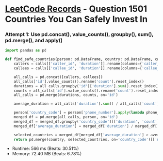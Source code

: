 # [LeetCode Records](../../README.md) - Question 1501 Countries You Can Safely Invest In

### Attempt 1: Use pd.concat(), value_counts(), groupby(), sum(), pd.merge(), and apply()
```py
import pandas as pd

def find_safe_countries(person: pd.DataFrame, country: pd.DataFrame, calls: pd.DataFrame) -> pd.DataFrame:
    callers = calls[['caller_id', 'duration']].rename(columns={'caller_id': 'id'})
    callees = calls[['callee_id', 'duration']].rename(columns={'callee_id': 'id'})

    all_calls = pd.concat([callers, callees])
    all_calls['id'].value_counts().rename('count').reset_index()
    durations = all_calls.groupby('id')['duration'].sum().reset_index()
    counts = all_calls['id'].value_counts().rename('count').reset_index()
    all_calls = pd.merge(durations, counts, on='id')

    average_duration = all_calls['duration'].sum() / all_calls['count'].sum()

    person['country_code'] = person['phone_number'].apply(lambda phone_number: phone_number[0:3])
    merged_df = pd.merge(all_calls, person, on='id')
    merged_df = merged_df.groupby('country_code')[['duration', 'count']].sum().reset_index()
    merged_df['average_duration'] = merged_df['duration'] / merged_df['count']

    selected_countries = merged_df[merged_df['average_duration'] > average_duration]
    return pd.merge(country, selected_countries, on='country_code')[['name']].rename(columns={'name': 'country'})
```
- Runtime: 566 ms (Beats: 30.51%)
- Memory: 72.40 MB (Beats: 6.78%)

<br>
